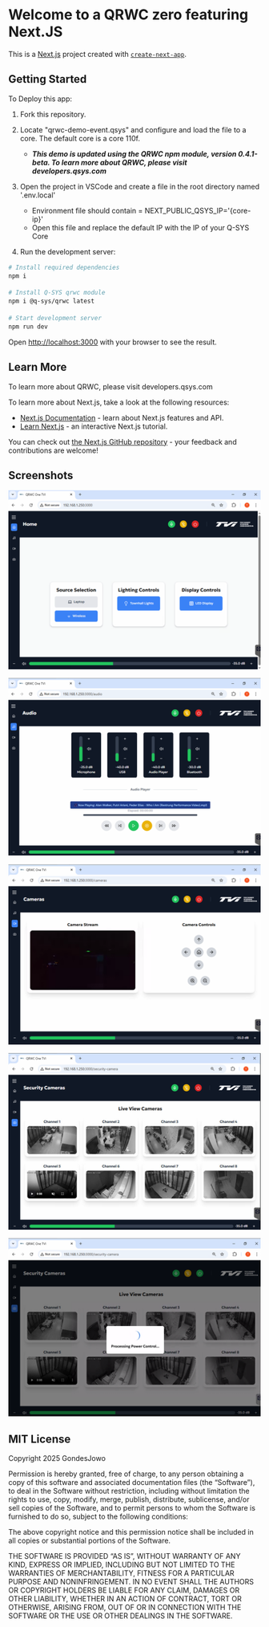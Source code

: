 # Welcome to a QRWC zero featuring Next.JS

This is a [Next.js](https://nextjs.org) project created with [`create-next-app`](https://nextjs.org/docs/app/api-reference/cli/create-next-app).

## Getting Started

To Deploy this app:

1. Fork this repository.

2. Locate "qrwc-demo-event.qsys" and configure and load the file to a core. The default core is a core 110f.

    
    - ***This demo is updated using the QRWC npm module, version 0.4.1-beta. To learn more about QRWC, please visit developers.qsys.com***

3. Open the project in VSCode and create a file in the root directory named '.env.local'
    - Environment file should contain = NEXT_PUBLIC_QSYS_IP='{core-ip}'
    - Open this file and replace the default IP with the IP of your Q-SYS Core

4. Run the development server:

```bash
# Install required dependencies
npm i

# Install Q-SYS qrwc module
npm i @q-sys/qrwc latest

# Start development server
npm run dev

```

Open [http://localhost:3000](http://localhost:3000) with your browser to see the result.

## Learn More

To learn more about QRWC, please visit developers.qsys.com

To learn more about Next.js, take a look at the following resources:

- [Next.js Documentation](https://nextjs.org/docs) - learn about Next.js features and API.
- [Learn Next.js](https://nextjs.org/learn) - an interactive Next.js tutorial.

You can check out [the Next.js GitHub repository](https://github.com/vercel/next.js) - your feedback and contributions are welcome!

## Screenshots

![Homepage!](public/assets/Home.png "Homepage Environment")

![Audio!](public/assets/Audio.png "Audio Page Control")

![Camera!](public/assets/Camera.png "Camera Page Control")

![Security Camera!](public/assets/Security_Camera.png "Live View Monitoring")

![Loading Progress!](public/assets/Processing_Power_Control.png "Camera Page Control")


## MIT License

Copyright 2025 GondesJowo

Permission is hereby granted, free of charge, to any person obtaining a copy of this software and associated documentation files (the “Software”), to deal in the Software without restriction, including without limitation the rights to use, copy, modify, merge, publish, distribute, sublicense, and/or sell copies of the Software, and to permit persons to whom the Software is furnished to do so, subject to the following conditions:

The above copyright notice and this permission notice shall be included in all copies or substantial portions of the Software.

THE SOFTWARE IS PROVIDED “AS IS”, WITHOUT WARRANTY OF ANY KIND, EXPRESS OR IMPLIED, INCLUDING BUT NOT LIMITED TO THE WARRANTIES OF MERCHANTABILITY, FITNESS FOR A PARTICULAR PURPOSE AND NONINFRINGEMENT. IN NO EVENT SHALL THE AUTHORS OR COPYRIGHT HOLDERS BE LIABLE FOR ANY CLAIM, DAMAGES OR OTHER LIABILITY, WHETHER IN AN ACTION OF CONTRACT, TORT OR OTHERWISE, ARISING FROM, OUT OF OR IN CONNECTION WITH THE SOFTWARE OR THE USE OR OTHER DEALINGS IN THE SOFTWARE.
